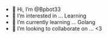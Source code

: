 - 👋 Hi, I’m @Bpbot33
- 👀 I’m interested in ... Learning
- 🌱 I’m currently learning ... Golang
- 💞️ I’m looking to collaborate on ... <3
<!---
Bpbot33/Bpbot33 is a ✨ special ✨ repository because its `README.md` (this file) appears on your GitHub profile.
You can click the Preview link to take a look at your changes.
--->
